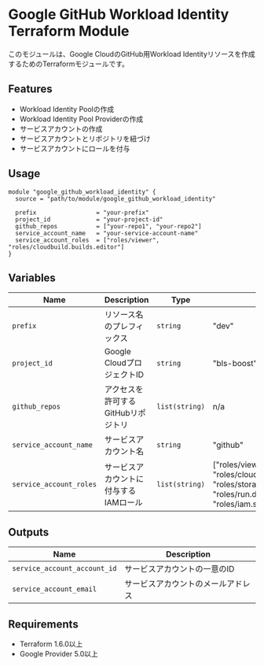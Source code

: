 # Google GitHub Workload Identity Terraform Module

このモジュールは、Google CloudのGitHub用Workload Identityリソースを作成するためのTerraformモジュールです。

## Features

- Workload Identity Poolの作成
- Workload Identity Pool Providerの作成
- サービスアカウントの作成
- サービスアカウントとリポジトリを紐づけ
- サービスアカウントにロールを付与

## Usage

```hcl-terraform
module "google_github_workload_identity" {
  source = "path/to/module/google_github_workload_identity"

  prefix                 = "your-prefix"
  project_id             = "your-project-id"
  github_repos           = ["your-repo1", "your-repo2"]
  service_account_name   = "your-service-account-name"
  service_account_roles  = ["roles/viewer", "roles/cloudbuild.builds.editor"]
}
```

## Variables

| Name                    | Description          | Type           | Default                                                                                                                          | Required |
|-------------------------|----------------------|----------------|----------------------------------------------------------------------------------------------------------------------------------|:--------:|
| `prefix`                | リソース名のプレフィックス        | `string`       | "dev"                                                                                                                            |    no    |
| `project_id`            | Google CloudプロジェクトID | `string`       | "bls-boost"                                                                                                                      |    no    |
| `github_repos`          | アクセスを許可するGitHubリポジトリ | `list(string)` | n/a                                                                                                                              |   yes    |
| `service_account_name`  | サービスアカウント名           | `string`       | "github"                                                                                                                         |    no    |
| `service_account_roles` | サービスアカウントに付与するIAMロール | `list(string)` | ["roles/viewer", "roles/cloudbuild.builds.editor", "roles/storage.admin", "roles/run.developer", "roles/iam.serviceAccountUser"] |    no    |

## Outputs

| Name                         | Description       |
|------------------------------|-------------------|
| `service_account_account_id` | サービスアカウントの一意のID   |
| `service_account_email`      | サービスアカウントのメールアドレス |

## Requirements

- Terraform 1.6.0以上
- Google Provider 5.0以上
